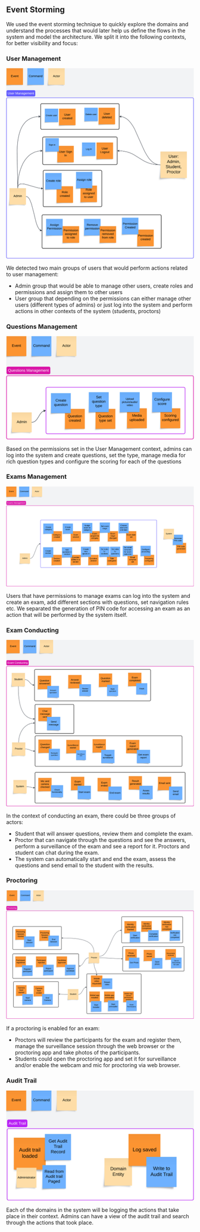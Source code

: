 ## Event Storming
We used the event storming technique to quickly explore the domains and understand the processes that would later help us define the flows in the system and model the architecture. We split it into the following contexts, for better visibility and focus:

### User Management
![User Management](images/event_storming_user_management.jpeg)

We detected two main groups of users that would perform actions related to user management: 
- Admin group that would be able to manage other users, create roles and permissions and assign them to other users
- User group that depending on the permissions can either manage other users (different types of admins) or just log into the system and perform actions in other contexts of the system (students, proctors)

### Questions Management
![Questions Management](images/event_storming_questions_management.jpeg)

Based on the permissions set in the User Management context, admins can log into the system and create questions, set the type, manage media for rich question types and configure the scoring for each of the questions

### Exams Management
![Exams Management](images/event_storming_exams_management.jpeg)

Users that have permissions to manage exams can log into the system and create an exam, add different sections with questions, set navigation rules etc. We separated the generation of PIN code for accessing an exam as an action that will be performed by the system itself.

### Exam Conducting
![Exam Conducting](images/event_storming_exam_conducting.jpeg)

In the context of conducting an exam, there could be three groups of actors:
- Student that will answer questions, review them and complete the exam.
- Proctor that can navigate through the questions and see the answers, perform a surveillance of the exam and see a report for it. Proctors and student can chat during the exam.
- The system can automatically start and end the exam, assess the questions and send email to the student with the results.

### Proctoring
![Proctoring](images/event_stroming_proctoring.jpeg)

If a proctoring is enabled for an exam:
- Proctors will review the participants for the exam and register them, manage the surveillance session through the web browser or the proctoring app and take photos of the participants.
- Students could open the proctoring app and set it for surveillance and/or enable the webcam and mic for proctoring via web browser.

### Audit Trail
![Audit Trail](images/event_storming_audit_trail.jpeg)

Each of the domains in the system will be logging the actions that take place in their context. Admins can have a view of the audit trail and search through the actions that took place.